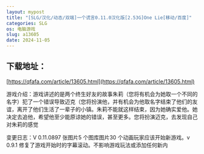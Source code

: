 ```yaml
---
layout: mypost
title: "[SLG/汉化/动态/双端]一个谎言0.11.0汉化版[2.53G]One Lie[移动/百度]"
categories: SLG
os: 电脑游戏
slug: a13605
date: 2024-11-05
---
```


## 下载地址：

[https://qfafa.com/article/13605.html](https://qfafa.com/article/13605.html)

游戏介绍：游戏讲述的是两个终生好友的故事朱莉（您将有机会为她取一个不同的名字）犯了一个错误导致迈克（您将扮演他，并有机会为他取名字结束了他们的友谊，离开了他们生活了一辈子的小镇。朱莉不能就这样结束，因为她确实爱他。她决定去追他，希望他至少能原谅她的错误，甚至更多。您将扮演迈克，去发现自己对朱莉的感觉

变更日志：V 0.11.0897 张图片5 个图库图片30 个动画玩家应该开始新游戏。v 0.9.1 修复了游戏开始时的字幕滚动。不影响游戏玩法或添加任何新内